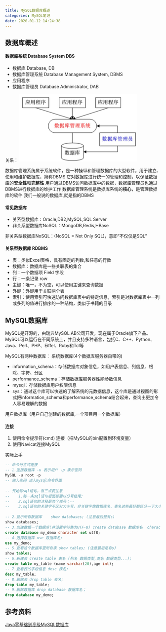 ```yaml
---
title: MySQL数据库概述
categories: MySQL笔记
date: 2020-01-12 14:24:38
---
```

## 数据库概述

#### 数据库系统 Database System DBS
- 数据库 Database, DB
- 数据库管理系统 Database Management System, DBMS
- 应用程序
- 数据库管理员 Database Administrator, DAB

关系：
![SQL Server](mysql-note-1/2.png)

数据库管理系统属于系统软件，是一种操纵和管理数据库的大型软件，用于建立、使用和维护数据库，简称DBMS
它对数据库进行统一的管理和控制，以保证数据库的**安全性**和**完整性**
用户通过DBMS访问数据库中的数据，数据库管理员也通过DBMS进行数据库的维护工作
数据库管理系统是数据库系统的**核心**，是管理数据库的软件
我们一般说的数据库,就是指的DBMS

#### 常见数据库
- 关系型数据库：Oracle,DB2,MySQL,SQL Server
- 非关系型数据库NoSQL：MongoDB,Redis,HBase

非关系型数据库NoSQL：(NoSQL = Not Only SQL)，意即“不仅仅是SQL”


#### 关系型数据库 RDBMS 
- 表：类似Excel表格，具有固定的列数,和任意的行数
- 数据库：数据库是一些关联表的集合
- 列：一个数据项 Field 字段
- 行：一条记录  row
- 主键：唯一，不为空，可以使用主键来查询数据
- 外键：外键用于关联两个表
- 索引：使用索引可快速访问数据库表中的特定信息，索引是对数据库表中一列或多列的值进行排序的一种结构，类似于书籍的目录
	
## MySQL数据库
MySQL是开源的，由瑞典MySQL AB公司开发，现在属于Oracle旗下产品。
MySQL可以运行在不同系统上，并且支持多种语言，包括C、C++、Python、Java、Perl、PHP、Eiffel、Ruby和Tcl等

MySQL有两种数据库：
系统数据库(4个数据库服务器自带的)
- information_schema：存储数据库对象信息，如用户表信息、列信息、根除、字符、分区
- performance_schema：存储数据库服务器性能参数信息
- mysql：存储数据库用户权限信息
- sys：通过这个库可以快速的了解系统的元数据信息，这个库是通过视图的形式把information_schema和performance_schema结合起来，查询出更加令人容易理解的数据

用户数据库（用户自己创建的数据库,一个项目用一个数据库）

#### 连接
1. 使用命令提示符(cmd) 连接（把MySQL的bin配置到环境变量）
2. 使用Navicat连接MySQL

实际上手
```sql
-- 命令行方式连接
-- 1.连接数据库 -u 表示用户 -p 表示密码
MySQL -u root -p
-- 输入密码 进入mysql命令界面

-- 开始写sql语句，有三点要注意
--    1.每一条sql语句后面都要以分号结尾;
--    2.sql语句的注释是两个减号：--
--    3.sql语句的关键字不区分大小写，非关键字像数据库名、表名这些最好都区分一下大小写，避免出错

-- 2.显示所有数据库	show databases; (注意最后是有s)
show databases;
-- 3.创建数据一个数据库(并设置字符集为UTF-8) create database 数据库名  character set utf8;
create database my_demo character set utf8;
-- 4.选择数据库 use 数据库名;
use my_demo;
-- 5.查看这个数据库里所有表 show tables; (注意最后是有s)
show tables;
-- 6.新建表 create table 表名 (列名 数据类型,类名 数据类型...);
create table my_table (name varchar(20),age int);
-- 7.查看表的字段信息 desc 表名;
desc my_table;
-- 8.删除表 drop table 表名;
drop table my_table;
-- 9.删除数据库 drop database 数据库名；
drop database my_demo;
```

## 参考资料
[Java零基础到高级MySQL数据库](https://study.163.com/course/introduction/1005932016.htm)
